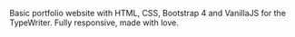 Basic portfolio website with HTML, CSS, Bootstrap 4 and VanillaJS for the TypeWriter.
Fully responsive, made with love.
